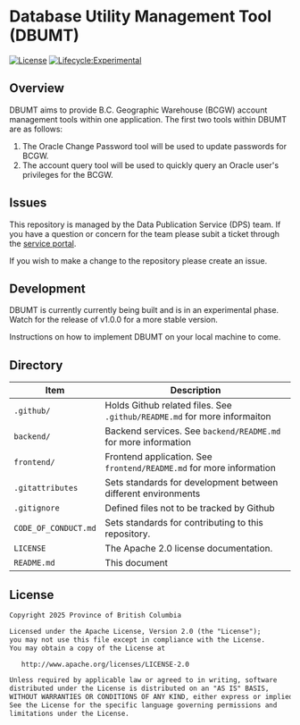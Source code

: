 # Database Utility Management Tool (DBUMT)

[![License](https://img.shields.io/badge/License-Apache%202.0-blue.svg)](LICENSE)
[![Lifecycle:Experimental](https://img.shields.io/badge/Lifecycle-Experimental-339999)](https://github.com/bcgov/repomountie/blob/master/doc/lifecycle-badges.md)

## Overview

DBUMT aims to provide B.C. Geographic Warehouse (BCGW) account management tools within one application. The first two tools within DBUMT are as follows:

1. The Oracle Change Password tool will be used to update passwords for BCGW.
2. The account query tool will be used to quickly query an Oracle user's privileges for the BCGW.


## Issues

This repository is managed by the Data Publication Service (DPS) team. If you have a question or concern for the team please subit a ticket through the [service portal](https://dpdd.atlassian.net/servicedesk/customer/portal/1/group/5).

If you wish to make a change to the repository please create an issue.

## Development

DBUMT is currently currently being built and is in an experimental phase. Watch for the release of v1.0.0 for a more stable version.

Instructions on how to implement DBUMT on your local machine to come.

## Directory

| Item                 | Description                                                              |
| -------------------- | ------------------------------------------------------------------------ |
| `.github/`           | Holds Github related files. See `.github/README.md` for more informaiton |
| `backend/`           | Backend services. See `backend/README.md` for more information           |
| `frontend/`          | Frontend application. See `frontend/README.md` for more information      |
| `.gitattributes`     | Sets standards for development between different environments            |
| `.gitignore`         | Defined files not to be tracked by Github                                |
| `CODE_OF_CONDUCT.md` | Sets standards for contributing to this repository.                      |
| `LICENSE`            | The Apache 2.0 license documentation.                                    |
| `README.md`          | This document                                                            |

## License

```md
Copyright 2025 Province of British Columbia

Licensed under the Apache License, Version 2.0 (the "License");
you may not use this file except in compliance with the License.
You may obtain a copy of the License at

   http://www.apache.org/licenses/LICENSE-2.0

Unless required by applicable law or agreed to in writing, software
distributed under the License is distributed on an "AS IS" BASIS,
WITHOUT WARRANTIES OR CONDITIONS OF ANY KIND, either express or implied.
See the License for the specific language governing permissions and
limitations under the License.
```
